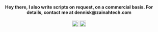 
<h4 align="center">Hey there, I also write scripts on request, on a commercial basis.
For details, contact me at dennisk@zainahtech.com</h4>  

<p align="center">  
<a href="https://twitter.com/kabue murage" target="blank"><img align="center" src="https://cdn.jsdelivr.net/npm/simple-icons@3.0.1/icons/twitter.svg" alt="kabue murage" height="20" width="20" /></a>  
<a href="https://linkedin.com/in/kabue murage" target="blank"><img align="center" src="https://cdn.jsdelivr.net/npm/simple-icons@3.0.1/icons/linkedin.svg" alt="kabue murage" height="20" width="20" /></a>  
</p>
